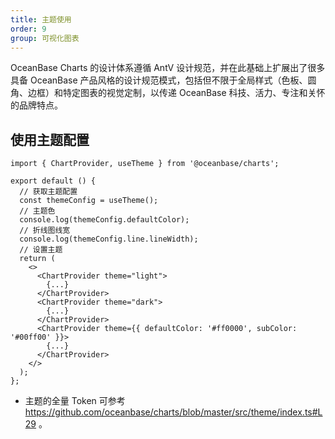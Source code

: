 ```yaml
---
title: 主题使用
order: 9
group: 可视化图表
---
```


OceanBase Charts 的设计体系遵循 AntV 设计规范，并在此基础上扩展出了很多具备 OceanBase 产品风格的设计规范模式，包括但不限于全局样式（色板、圆角、边框）和特定图表的视觉定制，以传递 OceanBase 科技、活力、专注和关怀的品牌特点。

## 使用主题配置

```tsx | pure
import { ChartProvider, useTheme } from '@oceanbase/charts';

export default () {
  // 获取主题配置
  const themeConfig = useTheme();
  // 主题色
  console.log(themeConfig.defaultColor);
  // 折线图线宽
  console.log(themeConfig.line.lineWidth);
  // 设置主题
  return (
    <>
      <ChartProvider theme="light">
        {...}
      </ChartProvider>
      <ChartProvider theme="dark">
        {...}
      </ChartProvider>
      <ChartProvider theme={{ defaultColor: '#ff0000', subColor: '#00ff00' }}>
        {...}
      </ChartProvider>
    </>
  );
};
```

- 主题的全量 Token 可参考 https://github.com/oceanbase/charts/blob/master/src/theme/index.ts#L29 。
